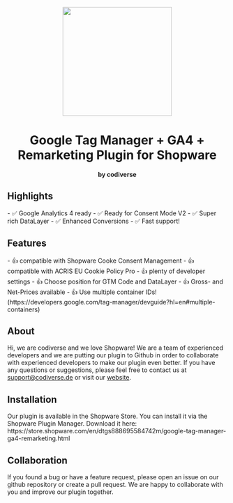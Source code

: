 <p align="center"><a href="https://www.codiverse.de/" target="_blank" rel="noopener noreferrer"><img width="250" src="https://cdn.shopware.store/H/D/7/H3WDw/media/e3/28/78/1712849178/127f7b77dd9380f7d469351b82530c73.png?width=1920&ts=1747818643"></a></p>

<h1 align="center">Google Tag Manager + GA4 + Remarketing Plugin for Shopware</h1>

<p align="center"><strong>by codiverse</strong>

<h2>Highlights</h2>
- ✅ Google Analytics 4 ready
- ✅ Ready for Consent Mode V2
- ✅ Super rich DataLayer
- ✅ Enhanced Conversions
- ✅ Fast support!

<h2>Features</h2>
- 👍 compatible with Shopware Cooke Consent Management
- 👍 compatible with ACRIS EU Cookie Policy Pro
- 👍 plenty of developer settings
- 👍 Choose position for GTM Code and DataLayer
- 👍 Gross- and Net-Prices available
- 👍 Use multiple container IDs! (https://developers.google.com/tag-manager/devguide?hl=en#multiple-containers)

<h2>About</h2>
Hi, we are codiverse and we love Shopware! We are a team of experienced developers and we are putting our plugin to Github in order to collaborate with experienced developers to make our plugin even better. If you have any questions or suggestions, please feel free to contact us at <a href="mailto:support@codiverse.de">support@codiverse.de</a> or visit our <a href="https://www.codiverse.de">website</a>.

<h2>Installation</h2>
Our plugin is available in the Shopware Store. You can install it via the Shopware Plugin Manager. Download it here: https://store.shopware.com/en/dtgs888695584742m/google-tag-manager-ga4-remarketing.html 

<h2>Collaboration</h2>
If you found a bug or have a feature request, please open an issue on our github repository or create a pull request. We are happy to collaborate with you and improve our plugin together.